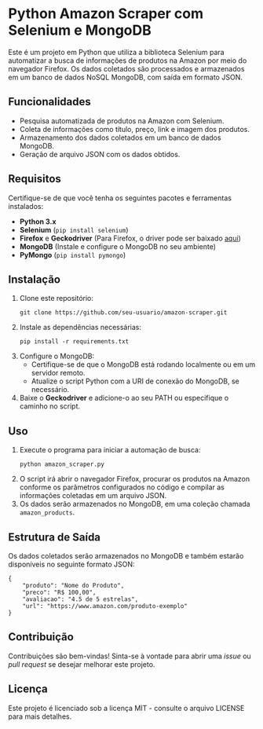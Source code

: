 <!DOCTYPE html>
<html lang="pt-BR">
<head>
    <meta charset="UTF-8">
    <meta name="viewport" content="width=device-width, initial-scale=1.0">
    <title>README - Python Amazon Scraper</title>
</head>
<body>
    <h1>Python Amazon Scraper com Selenium e MongoDB</h1>
    <p>
        Este é um projeto em Python que utiliza a biblioteca Selenium para automatizar a busca de informações de produtos 
        na Amazon por meio do navegador Firefox. Os dados coletados são processados e armazenados em um banco de dados 
        NoSQL MongoDB, com saída em formato JSON.
    </p>
    <h2>Funcionalidades</h2>
    <ul>
        <li>Pesquisa automatizada de produtos na Amazon com Selenium.</li>
        <li>Coleta de informações como título, preço, link e imagem dos produtos.</li>
        <li>Armazenamento dos dados coletados em um banco de dados MongoDB.</li>
        <li>Geração de arquivo JSON com os dados obtidos.</li>
    </ul>
    <h2>Requisitos</h2>
    <p>Certifique-se de que você tenha os seguintes pacotes e ferramentas instalados:</p>
    <ul>
        <li><strong>Python 3.x</strong></li>
        <li><strong>Selenium</strong> (<code>pip install selenium</code>)</li>
        <li><strong>Firefox</strong> e <strong>Geckodriver</strong> (Para Firefox, o driver pode ser baixado 
        <a href="https://github.com/mozilla/geckodriver/releases" target="_blank">aqui</a>)</li>
        <li><strong>MongoDB</strong> (Instale e configure o MongoDB no seu ambiente)</li>
        <li><strong>PyMongo</strong> (<code>pip install pymongo</code>)</li>
    </ul>
    <h2>Instalação</h2>
    <ol>
        <li>Clone este repositório:
            <pre><code>git clone https://github.com/seu-usuario/amazon-scraper.git</code></pre>
        </li>
        <li>Instale as dependências necessárias:
            <pre><code>pip install -r requirements.txt</code></pre>
        </li>
        <li>Configure o MongoDB:
            <ul>
                <li>Certifique-se de que o MongoDB está rodando localmente ou em um servidor remoto.</li>
                <li>Atualize o script Python com a URI de conexão do MongoDB, se necessário.</li>
            </ul>
        </li>
        <li>Baixe o <strong>Geckodriver</strong> e adicione-o ao seu PATH ou especifique o caminho no script.</li>
    </ol>
    <h2>Uso</h2>
    <ol>
        <li>Execute o programa para iniciar a automação de busca:
            <pre><code>python amazon_scraper.py</code></pre>
        </li>
        <li>O script irá abrir o navegador Firefox, procurar os produtos na Amazon conforme os parâmetros configurados no código e compilar as informações coletadas em um arquivo JSON.</li>
        <li>Os dados serão armazenados no MongoDB, em uma coleção chamada <code>amazon_products</code>.</li>
    </ol>
    <h2>Estrutura de Saída</h2>
    <p>Os dados coletados serão armazenados no MongoDB e também estarão disponíveis no seguinte formato JSON:</p>
    <pre><code>{
    "produto": "Nome do Produto",
    "preco": "R$ 100,00",
    "avaliacao": "4.5 de 5 estrelas",
    "url": "https://www.amazon.com/produto-exemplo"
}</code></pre>
    <h2>Contribuição</h2>
    <p>Contribuições são bem-vindas! Sinta-se à vontade para abrir uma <em>issue</em> ou <em>pull request</em> se desejar melhorar este projeto.</p>
    <h2>Licença</h2>
    <p>Este projeto é licenciado sob a licença MIT - consulte o arquivo LICENSE para mais detalhes.</p>
</body>
</html>

